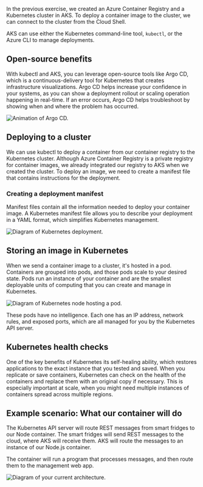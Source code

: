 In the previous exercise, we created an Azure Container Registry and a Kubernetes cluster in AKS. To deploy a container image to the cluster, we can connect to the cluster from the Cloud Shell.

AKS can use either the Kubernetes command-line tool, `kubectl`, or the Azure CLI to manage deployments.

## Open-source benefits

With kubectl and AKS, you can leverage open-source tools like Argo CD, which is a continuous-delivery tool for Kubernetes that creates infrastructure visualizations. Argo CD helps increase your confidence in your systems, as you can show a deployment rollout or scaling operation happening in real-time. If an error occurs, Argo CD helps troubleshoot by showing when and where the problem has occurred.

![Animation of Argo CD.](../media/argocd-ui.gif)

## Deploying to a cluster

We can use kubectl to deploy a container from our container registry to the Kubernetes cluster. Although Azure Container Registry is a private registry for container images, we already integrated our registry to AKS when we created the cluster. To deploy an image, we need to create a manifest file that contains instructions for the deployment.

### Creating a deployment manifest

Manifest files contain all the information needed to deploy your container image. A Kubernetes manifest file allows you to describe your deployment in a YAML format, which simplifies Kubernetes management.

![Diagram of Kubernetes deployment.](../media/4-1-container-registry-diagram.png)

## Storing an image in Kubernetes

When we send a container image to a cluster, it's hosted in a pod. Containers are grouped into pods, and those pods scale to your desired state. Pods run an instance of your container and are the smallest deployable units of computing that you can create and manage in Kubernetes.

![Diagram of Kubernetes node hosting a pod.](../media/2-diagram-pod-with-website.png)

These pods have no intelligence. Each one has an IP address, network rules, and exposed ports, which are all managed for you by the Kubernetes API server.

## Kubernetes health checks

One of the key benefits of Kubernetes its self-healing ability, which restores applications to the exact instance that you tested and saved. When you replicate or save containers, Kubernetes can check on the health of the containers and replace them with an original copy if necessary. This is especially important at scale, when you might need multiple instances of containers spread across multiple regions.

## Example scenario: What our container will do

The Kubernetes API server will route REST messages from smart fridges to our Node container. The smart fridges will send REST messages to the cloud, where AKS will receive them. AKS will route the messages to an instance of our Node.js container.

The container will run a program that processes messages, and then route them to the management web app.

![Diagram of your current architecture.](../media/4-2-architecture.png)
